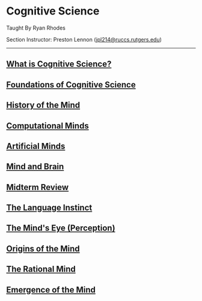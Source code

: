 
# Cognitive Science

Taught By Ryan Rhodes

Section Instructor: Preston Lennon (jpl214@ruccs.rutgers.edu)

---

## [What is Cognitive Science?](../cog-sci/0-what-is-cog-sci)

## [Foundations of Cognitive Science](../cog-sci/1-foundations-of-cog-sci)

## [History of the Mind](../cog-sci/2-history-of-the-mind)

## [Computational Minds](../cog-sci/3-computational-minds)

## [Artificial Minds](../cog-sci/4-artificial-minds)

## [Mind and Brain](../cog-sci/5-mind-and-brain)

## [Midterm Review](../cog-sci/midterm1)

## [The Language Instinct](../cog-sci/6-the-language-instinct)

## [The Mind's Eye (Perception)](../cog-sci/7-the-minds-eye)

## [Origins of the Mind](../cog-sci/9-the-origins-of-minds)

## [The Rational Mind](../cog-sci/10-the-rational-mind)

## [Emergence of the Mind](../cog-sci/11-emergence-of-the-mind)
